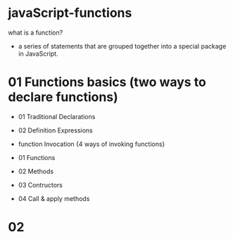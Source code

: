 # javaScript-functions

what is a function?

- a series of statements that are grouped together into a special package in JavaScript.

# 01 Functions basics (two ways to declare functions)

- 01 Traditional Declarations
- 02 Definition Expressions

- function Invocation {4 ways of invoking functions}

- 01 Functions
- 02 Methods
- 03 Contructors
- 04 Call & apply methods

# 02
